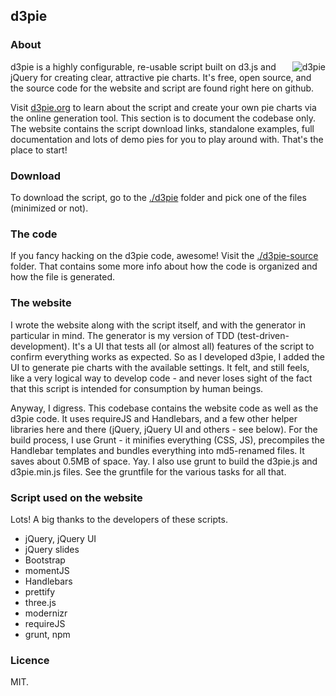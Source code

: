 ## d3pie

### About

<div style="float: right">
    <img src="http://d3pie.org/website/images/d3pie-screenshot.png" alt="d3pie" title="d3pie"/>
</div>

d3pie is a highly configurable, re-usable script built on d3.js and jQuery for creating clear, attractive pie charts.
It's free, open source, and the source code for the website and script are found right here on github.

Visit [d3pie.org](http://d3pie.org) to learn about the script and create your own pie charts via the online
generation tool. This section is to document the codebase only. The website contains the script download links, standalone
examples, full documentation and lots of demo pies for you to play around with. That's the place to start!

### Download

To download the script, go to the [./d3pie](d3pie) folder and pick one of the files (minimized or not).

### The code

If you fancy hacking on the d3pie code, awesome! Visit the [./d3pie-source](d3pie-source) folder. That contains some
more info about how the code is organized and how the file is generated.

### The website

I wrote the website along with the script itself, and with the generator in particular in mind. The generator is my
version of TDD (test-driven-development). It's a UI that tests all (or almost all) features of the script to confirm
everything works as expected. So as I developed d3pie, I added the UI to generate pie charts with the available
settings. It felt, and still feels, like a very logical way to develop code - and never loses sight of the fact that this
script is intended for consumption by human beings.

Anyway, I digress. This codebase contains the website code as well as the d3pie code. It uses requireJS and Handlebars,
and a few other helper libraries here and there (jQuery, jQuery UI and others - see below). For the build process, I
use Grunt - it minifies everything (CSS, JS), precompiles the Handlebar templates and bundles everything into md5-renamed files. It saves about
0.5MB of space. Yay. I also use grunt to build the d3pie.js and d3pie.min.js files. See the gruntfile for the various
tasks for all that.

### Script used on the website

Lots! A big thanks to the developers of these scripts.

- jQuery, jQuery UI
- jQuery slides
- Bootstrap
- momentJS
- Handlebars
- prettify
- three.js
- modernizr
- requireJS
- grunt, npm



### Licence

MIT.
